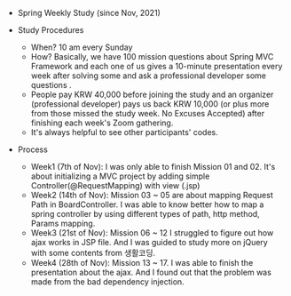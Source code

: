 - Spring Weekly Study (since Nov, 2021)

- Study Procedures

  - When? 10 am every Sunday
  - How?
    Basically, we have 100 mission questions about Spring MVC Framework and each one of us gives a 10-minute presentation every week after solving some and ask a professional developer some questions .
  - People pay KRW 40,000 before joining the study and an organizer (professional developer) pays us back KRW 10,000 (or plus more from those missed the study week. No Excuses Accepted) after finishing each week's Zoom gathering.
  - It's always helpful to see other participants' codes.

- Process
  - Week1 (7th of Nov): I was only able to finish Mission 01 and 02. It's about initializing a MVC project by adding simple Controller(@RequestMapping) with view (.jsp)
  - Week2 (14th of Nov): Mission 03 ~ 05 are about mapping Request Path in BoardController. I was able to know better how to map a spring controller by using different types of path, http method, Params mapping.
  - Week3 (21st of Nov): Mission 06 ~ 12 I struggled to figure out how ajax works in JSP file. And I was guided to study more on jQuery with some contents from 생활코딩.
  - Week4 (28th of Nov): Mission 13 ~ 17. I was able to finish the presentation about the ajax. And I found out that the problem was made from the bad dependency injection.
